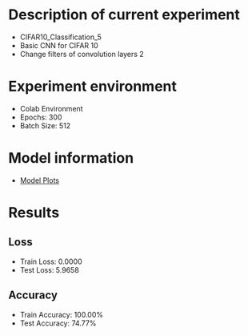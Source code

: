 # Description of current experiment
- CIFAR10_Classification_5
- Basic CNN for CIFAR 10
- Change filters of convolution layers 2

# Experiment environment
- Colab Environment
- Epochs: 300
- Batch Size: 512

# Model information
- [Model Plots](model.png)

# Results
## Loss
- Train Loss: 0.0000
- Test Loss: 5.9658

## Accuracy
- Train Accuracy: 100.00%
- Test Accuracy: 74.77%
